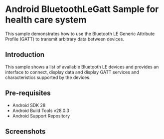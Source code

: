 
Android BluetoothLeGatt Sample for health care system
===================================

This sample demonstrates how to use the Bluetooth LE Generic Attribute Profile (GATT)
to transmit arbitrary data between devices.

Introduction
------------

This sample shows a list of available Bluetooth LE devices and provides
an interface to connect, display data and display GATT services and
characteristics supported by the devices.


Pre-requisites
--------------

- Android SDK 28
- Android Build Tools v28.0.3
- Android Support Repository

Screenshots
-------------
